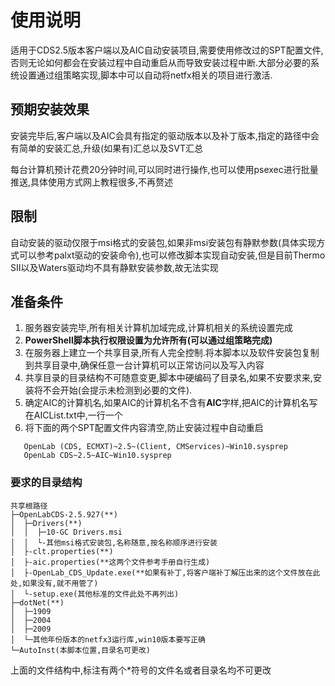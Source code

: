 # 使用说明

适用于CDS2.5版本客户端以及AIC自动安装项目,需要使用修改过的SPT配置文件,否则无论如何都会在安装过程中自动重启从而导致安装过程中断.大部分必要的系统设置通过组策略实现,脚本中可以自动将netfx相关的项目进行激活.

## 预期安装效果

安装完毕后,客户端以及AIC会具有指定的驱动版本以及补丁版本,指定的路径中会有简单的安装汇总,升级(如果有)汇总以及SVT汇总

每台计算机预计花费20分钟时间,可以同时进行操作,也可以使用psexec进行批量推送,具体使用方式网上教程很多,不再赘述

## 限制

自动安装的驱动仅限于msi格式的安装包,如果非msi安装包有静默参数(具体实现方式可以参考palxt驱动的安装命令),也可以修改脚本实现自动安装,但是目前Thermo SII以及Waters驱动均不具有静默安装参数,故无法实现

## 准备条件

1. 服务器安装完毕,所有相关计算机加域完成,计算机相关的系统设置完成
2. **PowerShell脚本执行权限设置为允许所有(可以通过组策略完成)**
3. 在服务器上建立一个共享目录,所有人完全控制.将本脚本以及软件安装包复制到共享目录中,确保任意一台计算机可以正常访问以及写入内容
4. 共享目录的目录结构不可随意变更,脚本中硬编码了目录名,如果不安要求来,安装将不会开始(会提示未检测到必要的文件).
5. 确定AIC的计算机名,如果AIC的计算机名不含有**AIC**字样,把AIC的计算机名写在AICList.txt中,一行一个
6. 将下面的两个SPT配置文件内容清空,防止安装过程中自动重启

```
   OpenLab (CDS, ECMXT)~2.5~(Client, CMServices)~Win10.sysprep
   OpenLab CDS~2.5~AIC~Win10.sysprep
```

### 要求的目录结构

```
共享根路径
├─OpenLabCDS-2.5.927(**)
│  ├─Drivers(**)
│  │  ├─10-GC Drivers.msi
│  │  └-其他msi格式安装包,名称随意,按名称顺序进行安装
│  ├-clt.properties(**)
│  ├-aic.properties(**这两个文件参考手册自行生成)
│  ├-OpenLab_CDS_Update.exe(**如果有补丁,将客户端补丁解压出来的这个文件放在此处,如果没有,就不用管了)
│  └-setup.exe(其他标准的文件此处不再列出)
├─dotNet(**)
│  ├─1909
│  ├─2004
│  ├─2009
│  └─其他年份版本的netfx3运行库,win10版本要写正确
└─AutoInst(本脚本位置,目录名可更改)
```

上面的文件结构中,标注有两个*符号的文件名或者目录名均不可更改
